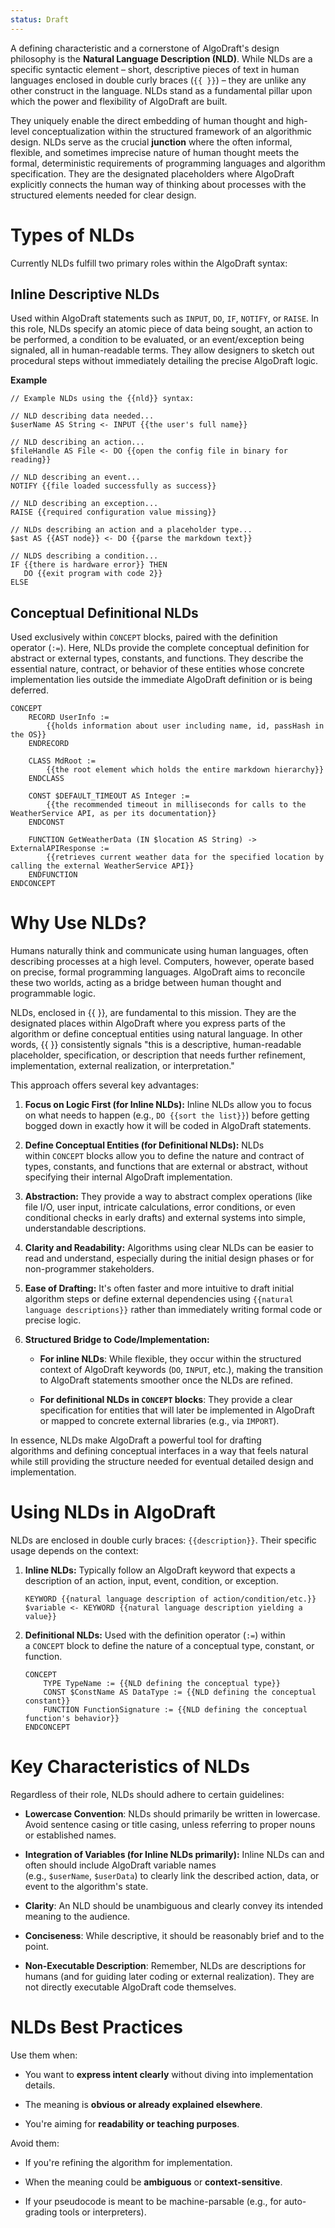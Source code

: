 ```yaml
---
status: Draft
---
```

A defining characteristic and a cornerstone of AlgoDraft's design philosophy is the **Natural Language Description (NLD)**. While NLDs are a specific syntactic element – short, descriptive pieces of text in human languages enclosed in double curly braces (`{{ }}`) – they are unlike any other construct in the language. NLDs stand as a fundamental pillar upon which the power and flexibility of AlgoDraft are built.

They uniquely enable the direct embedding of human thought and high-level conceptualization within the structured framework of an algorithmic design. NLDs serve as the crucial **junction** where the often informal, flexible, and sometimes imprecise nature of human thought meets the formal, deterministic requirements of programming languages and algorithm specification. They are the designated placeholders where AlgoDraft explicitly connects the human way of thinking about processes with the structured elements needed for clear design.

# Types of NLDs

Currently NLDs fulfill two primary roles within the AlgoDraft syntax:

## Inline Descriptive NLDs

Used within AlgoDraft statements such as `INPUT`, `DO`, `IF`, `NOTIFY`, or `RAISE`. In this role, NLDs specify an atomic piece of data being sought, an action to be performed, a condition to be evaluated, or an event/exception being signaled, all in human-readable terms. They allow designers to sketch out procedural steps without immediately detailing the precise AlgoDraft logic.

**Example**
```
// Example NLDs using the {{nld}} syntax:

// NLD describing data needed...
$userName AS String <- INPUT {{the user's full name}}

// NLD describing an action...
$fileHandle AS File <- DO {{open the config file in binary for reading}}

// NLD describing an event...
NOTIFY {{file loaded successfully as success}}

// NLD describing an exception...
RAISE {{required configuration value missing}}

// NLDs describing an action and a placeholder type...
$ast AS {{AST node}} <- DO {{parse the markdown text}}

// NLDS describing a condition...
IF {{there is hardware error}} THEN
   DO {{exit program with code 2}}
ELSE
```

## Conceptual Definitional NLDs

Used exclusively within `CONCEPT` blocks, paired with the definition operator (`:=`). Here, NLDs provide the complete conceptual definition for abstract or external types, constants, and functions. They describe the essential nature, contract, or behavior of these entities whose concrete implementation lies outside the immediate AlgoDraft definition or is being deferred.

```
CONCEPT
	RECORD UserInfo :=
		{{holds information about user including name, id, passHash in the OS}}
	ENDRECORD
	
	CLASS MdRoot :=
		{{the root element which holds the entire markdown hierarchy}}
	ENDCLASS

    CONST $DEFAULT_TIMEOUT AS Integer :=
        {{the recommended timeout in milliseconds for calls to the WeatherService API, as per its documentation}}
    ENDCONST

    FUNCTION GetWeatherData (IN $location AS String) -> ExternalAPIResponse :=
        {{retrieves current weather data for the specified location by calling the external WeatherService API}}
    ENDFUNCTION
ENDCONCEPT
```
# Why Use NLDs?

Humans naturally think and communicate using human languages, often describing processes at a high level. Computers, however, operate based on precise, formal programming languages. AlgoDraft aims to reconcile these two worlds, acting as a bridge between human thought and programmable logic.

NLDs, enclosed in {{ }}, are fundamental to this mission. They are the designated places within AlgoDraft where you express parts of the algorithm or define conceptual entities using natural language. In other words, {{ }} consistently signals "this is a descriptive, human-readable placeholder, specification, or description that needs further refinement, implementation, external realization, or interpretation."

This approach offers several key advantages:

1. **Focus on Logic First (for Inline NLDs):** Inline NLDs allow you to focus on what needs to happen (e.g., `DO {{sort the list}}`) before getting bogged down in exactly how it will be coded in AlgoDraft statements.

2. **Define Conceptual Entities (for Definitional NLDs):** NLDs within `CONCEPT` blocks allow you to define the nature and contract of types, constants, and functions that are external or abstract, without specifying their internal AlgoDraft implementation.

3. **Abstraction:** They provide a way to abstract complex operations (like file I/O, user input, intricate calculations, error conditions, or even conditional checks in early drafts) and external systems into simple, understandable descriptions.

4. **Clarity and Readability:** Algorithms using clear NLDs can be easier to read and understand, especially during the initial design phases or for non-programmer stakeholders.

5. **Ease of Drafting:** It's often faster and more intuitive to draft initial algorithm steps or define external dependencies using `{{natural language descriptions}}` rather than immediately writing formal code or precise logic.

6. **Structured Bridge to Code/Implementation:**
    
    - **For inline NLDs**: While flexible, they occur within the structured context of AlgoDraft keywords (`DO`, `INPUT`, etc.), making the transition to AlgoDraft statements smoother once the NLDs are refined.
    
    - **For definitional NLDs in `CONCEPT` blocks**: They provide a clear specification for entities that will later be implemented in AlgoDraft or mapped to concrete external libraries (e.g., via `IMPORT`).

In essence, NLDs make AlgoDraft a powerful tool for drafting algorithms and defining conceptual interfaces in a way that feels natural while still providing the structure needed for eventual detailed design and implementation.

# Using NLDs in AlgoDraft

NLDs are enclosed in double curly braces: `{{description}}`. Their specific usage depends on the context:

1. **Inline NLDs:** Typically follow an AlgoDraft keyword that expects a description of an action, input, event, condition, or exception.
    
    ```
    KEYWORD {{natural language description of action/condition/etc.}}
    $variable <- KEYWORD {{natural language description yielding a value}}
    ```

2. **Definitional NLDs:** Used with the definition operator (`:=`) within a `CONCEPT` block to define the nature of a conceptual type, constant, or function.
    
    ```
    CONCEPT
        TYPE TypeName := {{NLD defining the conceptual type}}
        CONST $ConstName AS DataType := {{NLD defining the conceptual constant}}
        FUNCTION FunctionSignature := {{NLD defining the conceptual function's behavior}}
    ENDCONCEPT
    ```

# Key Characteristics of NLDs

Regardless of their role, NLDs should adhere to certain guidelines:

- **Lowercase Convention**: NLDs should primarily be written in lowercase. Avoid sentence casing or title casing, unless referring to proper nouns or established names.

- **Integration of Variables (for Inline NLDs primarily):** Inline NLDs can and often should include AlgoDraft variable names (e.g., `$userName`, `$userData`) to clearly link the described action, data, or event to the algorithm's state.

- **Clarity**: An NLD should be unambiguous and clearly convey its intended meaning to the audience.

- **Conciseness**: While descriptive, it should be reasonably brief and to the point.

- **Non-Executable Description**: Remember, NLDs are descriptions for humans (and for guiding later coding or external realization). They are not directly executable AlgoDraft code themselves.

# NLDs Best Practices
Use them when:
- You want to **express intent clearly** without diving into implementation details.

- The meaning is **obvious or already explained elsewhere**.

- You're aiming for **readability or teaching purposes**.

Avoid them:
- If you're refining the algorithm for implementation.

- When the meaning could be **ambiguous** or **context-sensitive**.

- If your pseudocode is meant to be machine-parsable (e.g., for auto-grading tools or interpreters).